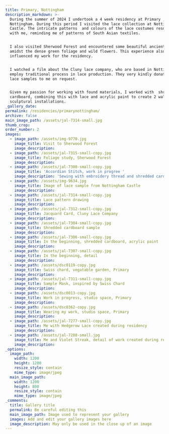 ```yaml
---
title: Primary, Nottingham
description_markdown: >-
  During the summer of 2024 I undertook a 4 week residency at Primary ,
  Nottingham. During this period I visited the lace collection at Nottingham
  Castle. The intricate patterns  and colours of the lace costumes resonated
  with me, reminding me of patterns of South Asian textiles.


  I also visited Sherwood Forest and encountered some beautiful ancient trees
  amidst the dense green foliage and wild flowers. This experience also
  influenced my work for the residency.


  I watched a film about the Cluny lace company, who are based in Nottingham and
  employ traditional process in lace production. They very kindly donated some
  lace samples to me on request.


  Given my passion for working with found materials, I worked with  shredded
  cardboard, combining this with lace and acrylic paint to create 2 wall 
  sculptural installations.
_gallery_date:
permalink: /residencies/primarynottingham/
archive: false
main_image_path: /assets/jal-7314-small.jpg
thumb_crop:
order_number: 2
images:
  - image_path: /assets/img-9770.jpg
    image_title: Visit to Sherwood Forest
    image_description:
  - image_path: /assets/jal-7315-small-copy.jpg
    image_title: Foliage study, Sherwood Forest
    image_description:
  - image_path: /assets/jal-7300-small-copy.jpg
    image_title: 'Accordian Stitch, work in progree '
    image_description: 'Sewing with embroidery thread and shredded cardboard '
  - image_path: /assets/img-9634.jpg
    image_title: Image of lace sample from Nottingham Castle
    image_description:
  - image_path: /assets/jal-7314-small-copy.jpg
    image_title: Lace pattern drawing
    image_description:
  - image_path: /assets/jal-7312-small-copy.jpg
    image_title: Jacquard Card, Cluny Lace Company
    image_description:
  - image_path: /assets/jal-7304-small-copy.jpg
    image_title: Shredded cardboard sample
    image_description:
  - image_path: /assets/jal-7306-small-copy.jpg
    image_title: In the beginning, shredded cardboard, acrylic paint
    image_description:
  - image_path: /assets/jal-7307-small-copy.jpg
    image_title: In the beginning, detail
    image_description:
  - image_path: /assets/dsc0119-copy.jpg
    image_title: Swiss chard, vegatable garden, Primary
    image_description:
  - image_path: /assets/jal-7311-small-copy.jpg
    image_title: Sample Mask, inspired by Swiss Chard
    image_description:
  - image_path: /assets/dsc0013-copy.jpg
    image_title: Work in progress, studio space, Primary
    image_description:
  - image_path: /assets/dsc0362-copy.jpg
    image_title: Wearing my work, studio space, Primary
    image_description:
  - image_path: /assets/jal-7277-small-copy.jpg
    image_title: Me with Hedgerow Lace created during residency
    image_description:
  - image_path: /assets/jal-7288-small.jpg
    image_title: Me and Violet Streak, detail of work created during residency
    image_description:
_options:
  image_path:
    width: 1200
    height: 1200
    resize_style: contain
    mime_type: image/jpeg
  main_image_path:
    width: 1200
    height: 800
    resize_style: contain
    mime_type: image/jpeg
_comments:
  title: Gallery title
  permalink: Be careful editing this
  main_image_path: Image used to represent your gallery
  images: Add and edit your gallery images here
  image_description: May only be used in the close up of an image
---
```

